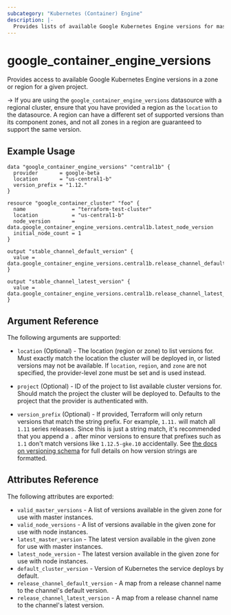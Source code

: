 ```yaml
---
subcategory: "Kubernetes (Container) Engine"
description: |-
  Provides lists of available Google Kubernetes Engine versions for masters and nodes.
---
```


# google_container_engine_versions

Provides access to available Google Kubernetes Engine versions in a zone or region for a given project.

-> If you are using the `google_container_engine_versions` datasource with a
regional cluster, ensure that you have provided a region as the `location` to
the datasource. A region can have a different set of supported versions than
its component zones, and not all zones in a region are guaranteed to
support the same version.

## Example Usage

```hcl
data "google_container_engine_versions" "central1b" {
  provider       = google-beta
  location       = "us-central1-b"
  version_prefix = "1.12."
}

resource "google_container_cluster" "foo" {
  name               = "terraform-test-cluster"
  location           = "us-central1-b"
  node_version       = data.google_container_engine_versions.central1b.latest_node_version
  initial_node_count = 1
}

output "stable_channel_default_version" {
  value = data.google_container_engine_versions.central1b.release_channel_default_version["STABLE"]
}

output "stable_channel_latest_version" {
  value = data.google_container_engine_versions.central1b.release_channel_latest_version["STABLE"]
}
```

## Argument Reference

The following arguments are supported:

* `location` (Optional) - The location (region or zone) to list versions for.
Must exactly match the location the cluster will be deployed in, or listed
versions may not be available. If `location`, `region`, and `zone` are not
specified, the provider-level zone must be set and is used instead.

* `project` (Optional) - ID of the project to list available cluster versions for. Should match the project the cluster will be deployed to.
  Defaults to the project that the provider is authenticated with.

* `version_prefix` (Optional) - If provided, Terraform will only return versions
that match the string prefix. For example, `1.11.` will match all `1.11` series
releases. Since this is just a string match, it's recommended that you append a
`.` after minor versions to ensure that prefixes such as `1.1` don't match
versions like `1.12.5-gke.10` accidentally. See [the docs on versioning schema](https://cloud.google.com/kubernetes-engine/versioning-and-upgrades#versioning_scheme)
for full details on how version strings are formatted.

## Attributes Reference

The following attributes are exported:

* `valid_master_versions` - A list of versions available in the given zone for use with master instances.
* `valid_node_versions` - A list of versions available in the given zone for use with node instances.
* `latest_master_version` - The latest version available in the given zone for use with master instances.
* `latest_node_version` - The latest version available in the given zone for use with node instances.
* `default_cluster_version` - Version of Kubernetes the service deploys by default.
* `release_channel_default_version` - A map from a release channel name to the channel's default version.
* `release_channel_latest_version` - A map from a release channel name to the channel's latest version.

